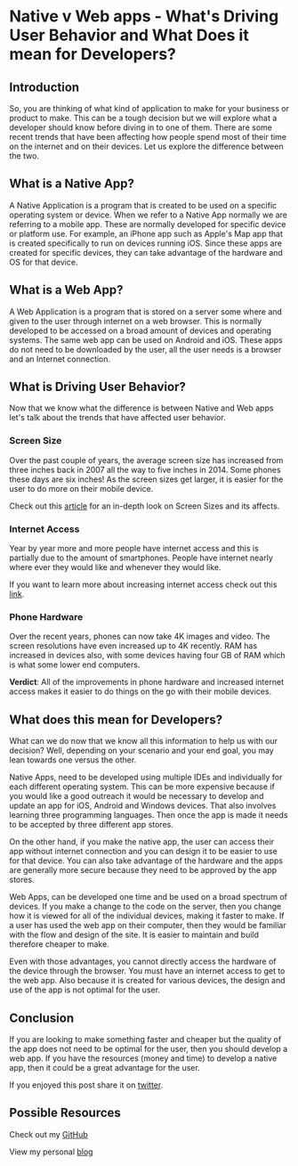 # Native v Web apps - What's Driving User Behavior and What Does it mean for Developers?


## Introduction

So, you are thinking of what kind of application to make for your business or product to make.  This can be a tough decision but we will explore what a developer should know before diving in to one of them.  There are some recent trends that have been affecting how people spend most of their time on the internet and on their devices.  Let us explore the difference between the two.


## What is a Native App?

A Native Application is a program that is created to be used on a specific operating system or device.  When we refer to a Native App normally we are referring to a mobile app.  These are normally developed for specific device or platform use.  For example, an iPhone app such as Apple's Map app that is created specifically to run on devices running iOS.  Since these apps are created for specific devices, they can take advantage of the hardware and OS for that device. 


## What is a Web App?

A Web Application is a program that is stored on a server some where and given to the user through internet on a web browser.  This is normally developed to be accessed on a broad amount of devices and operating systems.  The same web app can be used on Android and iOS.  These apps do not need to be downloaded by the user, all the user needs is a browser and an Internet connection.

## What is Driving User Behavior?

Now that we know what the difference is between Native and Web apps let's talk about the trends that have affected user behavior.

### Screen Size

Over the past couple of years, the average screen size has increased from three inches back in 2007 all the way to five inches in 2014.  Some phones these days are six inches! As the screen sizes get larger, it is easier for the user to do more on their mobile device.

Check out this [article][sSizes] for an in-depth look on Screen Sizes and its affects.

### Internet Access

Year by year more and more people have internet access and this is partially due to the amount of smartphones. People have internet nearly where ever they would like and whenever they would like.  

If you want to learn more about increasing internet access check out this [link][internetUsage].

### Phone Hardware

Over the recent years, phones can now take 4K images and video. The screen resolutions have even increased up to 4K recently.  RAM has increased in devices also, with some devices having four GB of RAM which is what some lower end computers.  

**Verdict**: All of the improvements  in phone hardware and increased internet access makes it easier to do things on the go with their mobile devices.

## What does this mean for Developers?

What can we do now that we know all this information to help us with our decision? Well, depending on your scenario and your end goal, you may lean towards one versus the other.  

Native Apps, need to be developed using multiple IDEs and individually for each different operating system.  This can be more expensive because if you would like a good outreach it would be necessary to develop and update an app for iOS, Android and Windows devices.  That also involves learning three programming languages.  Then once the app is made it needs to be accepted by three different app stores. 

On the other hand, if you make the native app, the user can access their app without internet connection and you can design it to be easier to use for that device.  You can also take advantage of the hardware and the apps are generally more secure because they need to be approved by the app stores.  

Web Apps, can be developed one time and be used on a broad spectrum of devices.  If you make a change to the code on the server, then you change how it is viewed for all of the individual devices, making it faster to make.  If a user has used the web app on their computer, then they would be familiar with the flow and design of the site.  It is easier to maintain and build therefore cheaper to make.  

Even with those advantages, you cannot directly access the hardware of the device through the browser.  You must have an internet access to get to the web app.  Also because it is created for various devices, the design and use of the app is not optimal for the user. 

## Conclusion

If you are looking to make something faster and cheaper but the quality of the app does not need to be optimal for the user, then you should develop a web app.  If you have the resources (money and time) to develop a native app, then it could be a great advantage for the user.
	
If you enjoyed this post share it on [twitter][twit]. 

## Possible Resources

Check out my [GitHub][mainGit]

View my personal [blog][pblog]



[twit]: https://twitter.com/
[mainGit]: https://github.com/acucciniello/
[pblog]: http://www.acucciniello.com/
[sSizes]: https://medium.com/@somospostpc/a-comprehensive-look-at-smartphone-screen-size-statistics-and-trends-e61d77001ebe#.sp9vat8fb
[internetUsage]: http://www.internetworldstats.com/emarketing.htm

